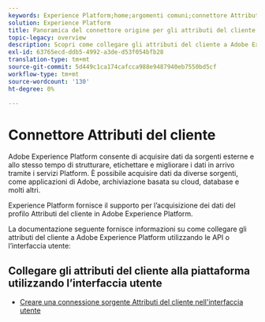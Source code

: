 ```yaml
---
keywords: Experience Platform;home;argomenti comuni;connettore Attributi del cliente
solution: Experience Platform
title: Panoramica del connettore origine per gli attributi del cliente
topic-legacy: overview
description: Scopri come collegare gli attributi del cliente a Adobe Experience Platform utilizzando le API o l’interfaccia utente
exl-id: 63765ecd-ddb5-4992-a3de-d53f054bfb28
translation-type: tm+mt
source-git-commit: 5d449c1ca174cafcca988e9487940eb7550bd5cf
workflow-type: tm+mt
source-wordcount: '130'
ht-degree: 0%

---
```


# Connettore Attributi del cliente

Adobe Experience Platform consente di acquisire dati da sorgenti esterne e allo stesso tempo di strutturare, etichettare e migliorare i dati in arrivo tramite i servizi Platform. È possibile acquisire dati da diverse sorgenti, come applicazioni di Adobe, archiviazione basata su cloud, database e molti altri.

Experience Platform fornisce il supporto per l’acquisizione dei dati del profilo Attributi del cliente in Adobe Experience Platform.

La documentazione seguente fornisce informazioni su come collegare gli attributi del cliente a Adobe Experience Platform utilizzando le API o l’interfaccia utente:

## Collegare gli attributi del cliente alla piattaforma utilizzando l’interfaccia utente

- [Creare una connessione sorgente Attributi del cliente nell&#39;interfaccia utente](../../tutorials/ui/create/adobe-applications/customer-attributes.md)
